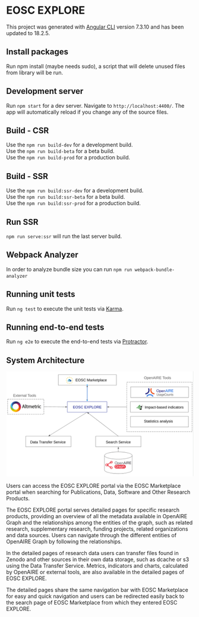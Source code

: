 # EOSC EXPLORE

This project was generated with [Angular CLI](https://github.com/angular/angular-cli) version 7.3.10 and has been updated to 18.2.5.

## Install packages

Run npm install (maybe needs sudo), a script that will delete unused files from library will be run.

## Development server

Run `npm start` for a dev server. Navigate to `http://localhost:4400/`. The app will automatically reload if you change any of the source files.

## Build - CSR

Use the `npm run build-dev` for a development build.<br>
Use the `npm run build-beta` for a beta build.<br>
Use the `npm run build-prod` for a production build.

## Build - SSR

Use the `npm run build:ssr-dev` for a development build.<br>
Use the `npm run build:ssr-beta` for a beta build.<br>
Use the `npm run build:ssr-prod` for a production build.

## Run SSR

`npm run serve:ssr` will run the last server build.

## Webpack Analyzer

In order to analyze bundle size you can run `npm run webpack-bundle-analyzer`

## Running unit tests

Run `ng test` to execute the unit tests via [Karma](https://karma-runner.github.io).

## Running end-to-end tests

Run `ng e2e` to execute the end-to-end tests via [Protractor](http://www.protractortest.org/).

## System Architecture
![](./src/assets/architecture.png)

Users can access the EOSC EXPLORE portal via the EOSC Marketplace portal when searching for Publications, Data, Software and Other Research Products.

The EOSC EXPLORE portal serves detailed pages for specific research products, providing an overview of all the metadata available in OpenAIRE Graph and the relationships among the entities of the graph, such as related research, supplementary research, funding projects, related organizations and data sources. Users can navigate through the different entities of OpenAIRE Graph by following the relationships.

In the detailed pages of research data users can transfer files found in Zenodo and other sources in their own data storage, such as dcache or s3  using the Data Transfer Service.
Metrics, indicators and charts, calculated by OpenAIRE or external tools, are also available in the detailed pages of EOSC EXPLORE.

The detailed pages share the same navigation bar with EOSC Marketplace for easy and quick navigation and users can be redirected easily back to the search page of EOSC Marketplace from which they entered EOSC EXPLORE.
